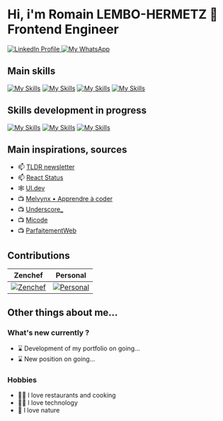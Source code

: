 # Hi, i'm Romain LEMBO-HERMETZ 👋 Frontend Engineer 

<div id="badges">
  <a href="https://www.linkedin.com/in/romainlembo">
    <img src="https://img.shields.io/badge/LinkedIn-blue?style=for-the-badge&logo=linkedin&logoColor=white" alt="LinkedIn Profile"/>
  </a>
  <a href="https://api.whatsapp.com/send?phone=+33645262075&text=urlencodedtext">
    <img src="https://img.shields.io/badge/WhatsApp-25D366?style=for-the-badge&logo=whatsapp&logoColor=white" alt="My WhatsApp" />
  </a>
</div>

## Main skills
[![My Skills](https://skills.thijs.gg/icons?i=react&theme=light)](https://react.dev/ "React 18")
[![My Skills](https://skills.thijs.gg/icons?i=nodejs&theme=light)](https://nodejs.org/ "Node 18")
[![My Skills](https://skills.thijs.gg/icons?i=ts&theme=light)](https://www.typescriptlang.org/ "TypeScript 5") 
[![My Skills](https://skills.thijs.gg/icons?i=aws&theme=light)](https://aws.amazon.com/ "AWS")

## Skills development in progress
[![My Skills](https://skills.thijs.gg/icons?i=nextjs&theme=light)](https://nextjs.org/ "Next 13")
[![My Skills](https://skills.thijs.gg/icons?i=tailwind&theme=light)](https://tailwindcss.com/ "Tailwind CSS 3")
[![My Skills](https://skills.thijs.gg/icons?i=figma&theme=light)](https://www.figma.com/ "Figma")

## Main inspirations, sources
- 📫 [TLDR newsletter](https://tldr.tech/)
- 📫 [React Status](https://react.statuscode.com/)
- 🕸️ [UI.dev](https://ui.dev/)
- 📺 [Melvynx • Apprendre à coder](https://www.youtube.com/@melvynxdev)
- 📺 [Underscore_](https://www.youtube.com/@Underscore_)
- 📺 [Micode](https://www.youtube.com/@Micode)
- 📺 [ParfaitementWeb](https://www.youtube.com/@ParfaitementWeb)

## Contributions

|  Zenchef  |                                                          Personal                                               |
| :-------: | :-------------------------------------------------------------------------------------------------------------: |
| [![Zenchef](https://streak-stats.demolab.com/?user=romainlembo-zenchef)](https://github.com/romainlembo-zenchef)            | [![Personal](https://streak-stats.demolab.com/?user=rlembo06)](https://github.com/rlembo06)                                                                                  |

## Other things about me...

### What's new currently ?
- ⌛ Development of my portfolio on going...
- ⌛ New position on going...

### Hobbies
- 🧑‍🍳 I love restaurants and cooking
- 👨‍💻 I love technology
- 🌿 I love nature
